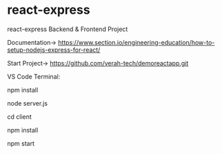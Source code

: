 # react-express
react-express Backend &amp; Frontend Project

Documentation-> https://www.section.io/engineering-education/how-to-setup-nodejs-express-for-react/

Start Project-> https://github.com/verah-tech/demoreactapp.git

VS Code Terminal:

npm install

node server.js

cd client

npm install

npm start

